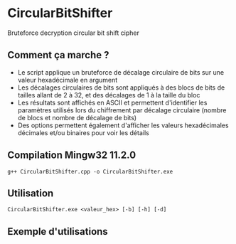 # CircularBitShifter
Bruteforce decryption circular bit shift cipher

## Comment ça marche ?
- Le script applique un bruteforce de décalage circulaire de bits sur une valeur hexadécimale en argument  
- Les décalages circulaires de bits sont appliqués à des blocs de bits de tailles allant de 2 à 32, et des décalages de 1 à la taille du bloc  
- Les résultats sont affichés en ASCII et permettent d'identifier les paramètres utilisés lors du chiffrement par décalage circulaire (nombre de blocs et nombre de décalage de bits)
- Des options permettent également d'afficher les valeurs hexadécimales décimales et/ou binaires pour voir les détails

## Compilation Mingw32 11.2.0
`g++ CircularBitShifter.cpp -o CircularBitShifter.exe`

## Utilisation
`CircularBitShifter.exe <valeur_hex> [-b] [-h] [-d]`

## Exemple d'utilisations
